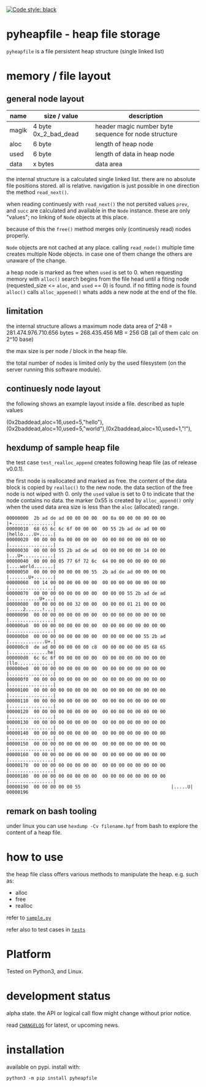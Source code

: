
[![Code style: black](https://img.shields.io/badge/code%20style-black-000000.svg)](https://github.com/psf/black)


# pyheapfile - heap file storage

`pyheapfile` is a file persistent heap structure (single linked list)


# memory / file layout

## general node layout

| name | size / value | description |
| --- | --- | --- | 
| magik | 4 byte 0x_2_bad_dead | header magic number byte sequence for node structure |
| aloc | 6 byte | length of heap node |
| used | 6 byte | length of data in heap node |
| data | x bytes | data area |

the internal structure is a calculated single linked list. 
there are no absolute file positions stored. 
all is relative.
navigation is just possible in one direction the method `read_next()`.

when reading continuesly with `read_next()` the not persited values `prev`, 
and `succ` are calculated and available in the `Node` instance. 
these are only "values"; no linking of `Node` objects at this place.

because of this the `free()` method merges only (continuesly read) nodes properly.

`Node` objects are not cached at any place.
calling `read_node()` multiple time creates multiple Node objects.
in case one of them change the others are unaware of the change.

a heap node is marked as free when `used` is set to 0. 
when requesting memory with `alloc()` search begins from the file head 
until a fiting node (requested_size <= `aloc`, and `used` == 0) is found.
if no fitting node is found `alloc()` calls `alloc_appened()` whats adds 
a new node at the end of the file. 


## limitation

the internal structure allows a maximum node data area of 
2^48 = 281.474.976.710.656 bytes 
= 268.435.456 MB
= 256 GB (all of them calc on 2^10 base)

the max size is per node / block in the heap file.

the total number of nodes is limited only by the used filesystem 
(on the server running this software module).


## continuesly node layout

the following shows an example layout inside a file. 
described as tuple values

(0x2baddead,aloc=16,used=5,"hello"),(0x2baddead,aloc=10,used=5,"world"),(0x2baddead,aloc=10,used=1,"!"),


## hexdump of sample heap file 

the test case `test_realloc_append` creates following heap file (as of release v0.0.1).

the first node is reallocated and marked as free. 
the content of the data block is copied by `realloc()` to the new node.
the data section of the free node is not wiped with 0.
only the `used` value is set to 0 to indicate that the node contains no data.
the marker 0x55 is created by `alloc_append()` only when the used data area size
is less than the `aloc` (allocated) range. 


    00000000  2b ad de ad 00 00 00 00  00 0a 00 00 00 00 00 00  |+...............|
    00000010  68 65 6c 6c 6f 00 00 00  00 55 2b ad de ad 00 00  |hello....U+.....|
    00000020  00 00 00 0a 00 00 00 00  00 00 00 00 00 00 00 00  |................|
    00000030  00 00 00 55 2b ad de ad  00 00 00 00 00 14 00 00  |...U+...........|
    00000040  00 00 00 05 77 6f 72 6c  64 00 00 00 00 00 00 00  |....world.......|
    00000050  00 00 00 00 00 00 00 55  2b ad de ad 00 00 00 00  |.......U+.......|
    00000060  00 14 00 00 00 00 00 00  00 00 00 00 00 00 00 00  |................|
    00000070  00 00 00 00 00 00 00 00  00 00 00 55 2b ad de ad  |...........U+...|
    00000080  00 00 00 00 00 32 00 00  00 00 00 01 21 00 00 00  |.....2......!...|
    00000090  00 00 00 00 00 00 00 00  00 00 00 00 00 00 00 00  |................|
    000000a0  00 00 00 00 00 00 00 00  00 00 00 00 00 00 00 00  |................|
    000000b0  00 00 00 00 00 00 00 00  00 00 00 00 00 55 2b ad  |.............U+.|
    000000c0  de ad 00 00 00 00 00 c8  00 00 00 00 00 05 68 65  |..............he|
    000000d0  6c 6c 6f 00 00 00 00 00  00 00 00 00 00 00 00 00  |llo.............|
    000000e0  00 00 00 00 00 00 00 00  00 00 00 00 00 00 00 00  |................|
    000000f0  00 00 00 00 00 00 00 00  00 00 00 00 00 00 00 00  |................|
    00000100  00 00 00 00 00 00 00 00  00 00 00 00 00 00 00 00  |................|
    00000110  00 00 00 00 00 00 00 00  00 00 00 00 00 00 00 00  |................|
    00000120  00 00 00 00 00 00 00 00  00 00 00 00 00 00 00 00  |................|
    00000130  00 00 00 00 00 00 00 00  00 00 00 00 00 00 00 00  |................|
    00000140  00 00 00 00 00 00 00 00  00 00 00 00 00 00 00 00  |................|
    00000150  00 00 00 00 00 00 00 00  00 00 00 00 00 00 00 00  |................|
    00000160  00 00 00 00 00 00 00 00  00 00 00 00 00 00 00 00  |................|
    00000170  00 00 00 00 00 00 00 00  00 00 00 00 00 00 00 00  |................|
    00000180  00 00 00 00 00 00 00 00  00 00 00 00 00 00 00 00  |................|
    00000190  00 00 00 00 00 55                                 |.....U|
    00000196


## remark on bash tooling

under linux you can use `hexdump -Cv filename.hpf` from bash
to explore the content of a heap file.


# how to use

the heap file class offers various methods to manipulate the heap. 
e.g. such as:
- alloc
- free
- realloc

refer to [`sample.py`](https://github.com/kr-g/pyheapfile/blob/main/sample.py)

refer also to test cases in [`tests`](https://github.com/kr-g/pyheapfile/blob/main/tests)


# Platform

Tested on Python3, and Linux.


# development status

alpha state.
the API or logical call flow might change without prior notice.

read [`CHANGELOG`](https://github.com/kr-g/pyheapfile/blob/main/CHANGELOG.MD)
for latest, or upcoming news.


# installation
    
available on pypi. install with:

    python3 -m pip install pyheapfile
    
